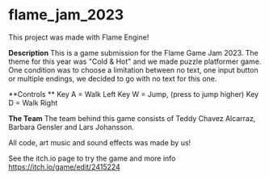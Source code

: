 # flame_jam_2023
This project was made with Flame Engine!

**Description**
This is a game submission for the Flame Game Jam 2023. The theme for this year was "Cold & Hot" and we made puzzle platformer game. One condition was to choose a limitation between no text, one input button or multiple endings, we decided to go with no text for this one.

**Controls **
Key A = Walk Left
Key W = Jump, (press to jump higher)
Key D = Walk Right

**The Team**
The team behind this game consists of Teddy Chavez Alcarraz, Barbara Gensler and Lars Johansson.

All code, art music and sound effects was made by us!

See the itch.io page to try the game and more info
https://itch.io/game/edit/2415224
